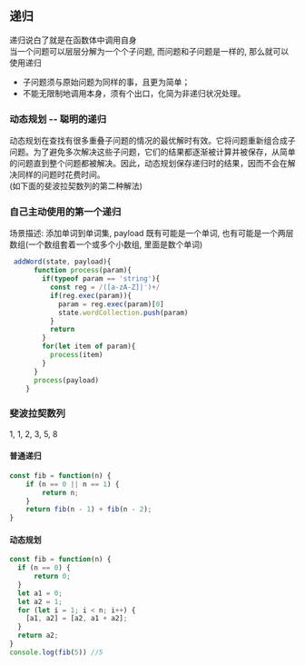 ## 递归

递归说白了就是在函数体中调用自身  
当一个问题可以层层分解为一个个子问题, 而问题和子问题是一样的, 那么就可以使用递归  
- 子问题须与原始问题为同样的事，且更为简单；
- 不能无限制地调用本身，须有个出口，化简为非递归状况处理。

### 动态规划 -- 聪明的递归
动态规划在查找有很多重叠子问题的情况的最优解时有效。它将问题重新组合成子问题。为了避免多次解决这些子问题，它们的结果都逐渐被计算并被保存，从简单的问题直到整个问题都被解决。因此，动态规划保存递归时的结果，因而不会在解决同样的问题时花费时间。  
(如下面的斐波拉契数列的第二种解法)

### 自己主动使用的第一个递归
场景描述: 添加单词到单词集, payload 既有可能是一个单词, 也有可能是一个两层数组(一个数组套着一个或多个小数组, 里面是数个单词)
```js
 addWord(state, payload){      
      function process(param){
        if(typeof param == 'string'){
          const reg = /([a-zA-Z]|')+/     
          if(reg.exec(param)){
            param = reg.exec(param)[0]
            state.wordCollection.push(param)            
          }
          return        
        }
        for(let item of param){
          process(item)         
        }
      }     
      process(payload)    
    }
```

### 斐波拉契数列
1, 1, 2, 3, 5, 8

#### 普通递归
```js
const fib = function(n) {
    if (n == 0 || n == 1) {
        return n;
    }
    return fib(n - 1) + fib(n - 2);
}
```

#### 动态规划
```js
const fib = function(n) {
  if (n == 0) {
      return 0;
  }
  let a1 = 0;
  let a2 = 1;
  for (let i = 1; i < n; i++) {
    [a1, a2] = [a2, a1 + a2];
  }
  return a2;
}
console.log(fib(5)) //5
```
